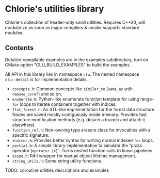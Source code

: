 # Chlorie's utilities library

Chlorie's collection of header-only small utilities. Requires C++20, will modularize as soon as major compilers & cmake supports standard modules.

## Contents

Detailed compilable examples are in the examples subdirectory, turn on CMake option "CLU_BUILD_EXAMPLES" to build the examples. 

All API in this library lies in namespace `clu`. The nested namespace `clu::detail` is for implementation details.

- `concepts.h`: Common concepts like `similar_to` (`same_as` with `remove_cvref`) and so on.
- `enumerate.h`: Python-like enumerate function template for using range-`for` loops to iterate containers together with indices.
- `flat_forest.h`: An STL-like implementation for the forest data structure. Nodes are saved mostly contiguously inside memory. Provides fast structure modification methods (e.g. detach a branch and attach it elsewhere).
- `function_ref.h`: Non-owning type erasure class for invocables with a specific signature.
- `indices.h`: Provides better syntax for writing normal indexed `for` loops.
- `partial.h`: A simple library implementation to simulate the "pizza operator (`operator |>`)". Turns nested function calls to linear pipelines.
- `scope.h`: RAII wrapper for manual object lifetime management.
- `string_utils.h`: Some string utility functions.

TODO: coroutine utilities descriptions and examples
